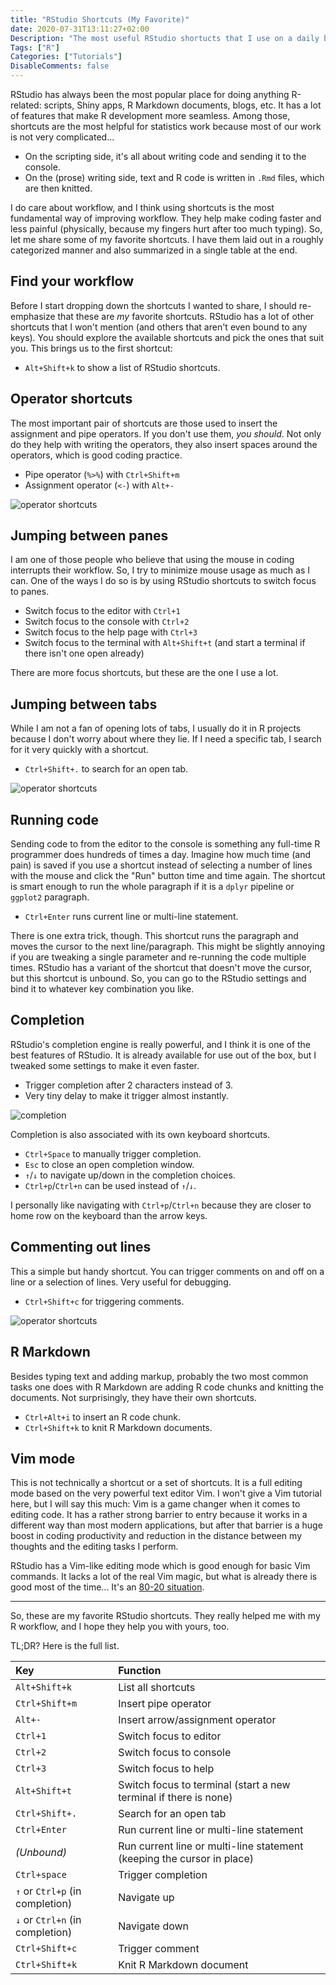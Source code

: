 ```yaml
---
title: "RStudio Shortcuts (My Favorite)"
date: 2020-07-31T13:11:27+02:00
Description: "The most useful RStudio shortucts that I use on a daily basis."
Tags: ["R"]
Categories: ["Tutorials"]
DisableComments: false
---
```


RStudio has always been the most popular place for doing anything R-related:
scripts, Shiny apps, R Markdown documents, blogs, etc. It has a lot of features
that make R development more seamless. Among those, shortcuts are the most
helpful for statistics work because most of our work is not very complicated...

- On the scripting side, it's all about writing code and sending it to the
  console.
- On the (prose) writing side, text and R code is written in `.Rmd` files, which
  are then knitted.

I do care about workflow, and I think using shortcuts is the most fundamental
way of improving workflow. They help make coding faster and less painful
(physically, because my fingers hurt after too much typing). So, let me share
some of my favorite shortcuts. I have them laid out in a roughly categorized
manner and also summarized in a single table at the end.

## Find your workflow

Before I start dropping down the shortcuts I wanted to share, I should
re-emphasize that these are _my_ favorite shortcuts. RStudio has a lot of other
shortcuts that I won't mention (and others that aren't even bound to any keys).
You should explore the available shortcuts and pick the ones that suit you. This
brings us to the first shortcut:

- `Alt+Shift+k` to show a list of RStudio shortcuts.

## Operator shortcuts

The most important pair of shortcuts are those used to insert the assignment and
pipe operators. If you don't use them, _you should_. Not only do they help with
writing the operators, they also insert spaces around the operators, which is
good coding practice.

- Pipe operator (`%>%`) with `Ctrl+Shift+m`
- Assignment operator (`<-`) with `Alt+-`

![operator shortcuts](/post/rstudio-shortcuts-my-favorite_files/short_operator.gif)

## Jumping between panes

I am one of those people who believe that using the mouse in coding interrupts
their workflow. So, I try to minimize mouse usage as much as I can. One of the
ways I do so is by using RStudio shortcuts to switch focus to panes.

- Switch focus to the editor with `Ctrl+1`
- Switch focus to the console with `Ctrl+2`
- Switch focus to the help page with `Ctrl+3`
- Switch focus to the terminal with `Alt+Shift+t` (and start a terminal if there
  isn't one open already)

There are more focus shortcuts, but these are the one I use a lot.

## Jumping between tabs

While I am not a fan of opening lots of tabs, I usually do it in R projects
because I don't worry about where they lie. If I need a specific tab, I search
for it very quickly with a shortcut.

- `Ctrl+Shift+.` to search for an open tab.

![operator shortcuts](/post/rstudio-shortcuts-my-favorite_files/short_tabs.gif)

## Running code

Sending code to from the editor to the console is something any full-time R
programmer does hundreds of times a day. Imagine how much time (and pain) is
saved if you use a shortcut instead of selecting a number of lines with the
mouse and click the "Run" button time and time again. The shortcut is smart
enough to run the whole paragraph if it is a `dplyr` pipeline or `ggplot2`
paragraph.

- `Ctrl+Enter` runs current line or multi-line statement.

There is one extra trick, though. This shortcut runs the paragraph and moves the
cursor to the next line/paragraph. This might be slightly annoying if you are
tweaking a single parameter and re-running the code multiple times. RStudio has
a variant of the shortcut that doesn't move the cursor, but this shortcut is
unbound. So, you can go to the RStudio settings and bind it to whatever key
combination you like.

## Completion

RStudio's completion engine is really powerful, and I think it is one of the
best features of RStudio. It is already available for use out of the box, but I
tweaked some settings to make it even faster.

- Trigger completion after 2 characters instead of 3.
- Very tiny delay to make it trigger almost instantly.

![completion](/post/rstudio-shortcuts-my-favorite_files/completion.png)

Completion is also associated with its own keyboard shortcuts.

- `Ctrl+Space` to manually trigger completion.
- `Esc` to close an open completion window.
- `↑`/`↓` to navigate up/down in the completion choices.
- `Ctrl+p`/`Ctrl+n` can be used instead of `↑`/`↓`.

I personally like navigating with `Ctrl+p`/`Ctrl+n` because they are closer to
home row on the keyboard than the arrow keys.

## Commenting out lines

This a simple but handy shortcut. You can trigger comments on and off on a line
or a selection of lines. Very useful for debugging.

- `Ctrl+Shift+c` for triggering comments.

![operator shortcuts](/post/rstudio-shortcuts-my-favorite_files/short_comment.gif)

## R Markdown

Besides typing text and adding markup, probably the two most common tasks one
does with R Markdown are adding R code chunks and knitting the documents. Not
surprisingly, they have their own shortcuts.

- `Ctrl+Alt+i` to insert an R code chunk.
- `Ctrl+Shift+k` to knit R Markdown documents.

## Vim mode

This is not technically a shortcut or a set of shortcuts. It is a full editing
mode based on the very powerful text editor Vim. I won't give a Vim tutorial
here, but I will say this much: Vim is a game changer when it comes to editing
code. It has a rather strong barrier to entry because it works in a different
way than most modern applications, but after that barrier is a huge boost in
coding productivity and reduction in the distance between my thoughts and the
editing tasks I perform.

RStudio has a Vim-like editing mode which is good enough for basic Vim commands.
It lacks a lot of the real Vim magic, but what is already there is good most of
the time... It's an
[80-20 situation](https://en.wikipedia.org/wiki/Pareto_principle).

* * *

So, these are my favorite RStudio shortcuts. They really helped me with my R
workflow, and I hope they help you with yours, too.

TL;DR? Here is the full list.

| Key | Function |
|:---|:---|
| `Alt+Shift+k` | List all shortcuts |
| `Ctrl+Shift+m` | Insert pipe operator |
| `Alt+-` | Insert arrow/assignment operator |
| `Ctrl+1` | Switch focus to editor |
| `Ctrl+2` | Switch focus to console |
| `Ctrl+3` | Switch focus to help |
| `Alt+Shift+t` | Switch focus to terminal (start a new terminal if there is none) |
| `Ctrl+Shift+.` | Search for an open tab |
| `Ctrl+Enter` | Run current line or multi-line statement |
| _(Unbound)_ | Run current line or multi-line statement (keeping the cursor in place) |
| `Ctrl+space` | Trigger completion |
| `↑` or `Ctrl+p` (in completion) | Navigate up |
| `↓` or `Ctrl+n` (in completion) | Navigate down |
| `Ctrl+Shift+c` | Trigger comment |
| `Ctrl+Shift+k` | Knit R Markdown document |
